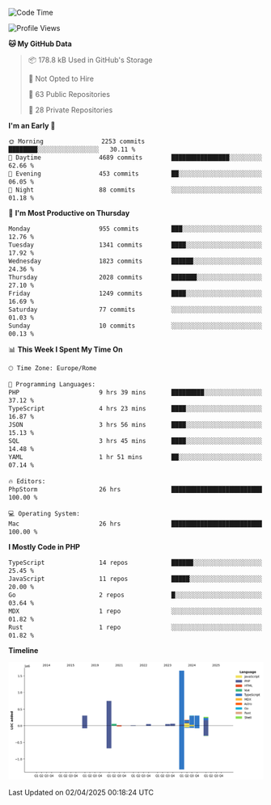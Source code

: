 <!--START_SECTION:waka-->
![Code Time](http://img.shields.io/badge/Code%20Time-5%2C850%20hrs%2015%20mins-blue)

![Profile Views](http://img.shields.io/badge/Profile%20Views-0-blue)

**🐱 My GitHub Data** 

> 📦 178.8 kB Used in GitHub's Storage 
 > 
> 🚫 Not Opted to Hire
 > 
> 📜 63 Public Repositories 
 > 
> 🔑 28 Private Repositories 
 > 
**I'm an Early 🐤** 

```text
🌞 Morning                2253 commits        ████████░░░░░░░░░░░░░░░░░   30.11 % 
🌆 Daytime                4689 commits        ████████████████░░░░░░░░░   62.66 % 
🌃 Evening                453 commits         ██░░░░░░░░░░░░░░░░░░░░░░░   06.05 % 
🌙 Night                  88 commits          ░░░░░░░░░░░░░░░░░░░░░░░░░   01.18 % 
```
📅 **I'm Most Productive on Thursday** 

```text
Monday                   955 commits         ███░░░░░░░░░░░░░░░░░░░░░░   12.76 % 
Tuesday                  1341 commits        ████░░░░░░░░░░░░░░░░░░░░░   17.92 % 
Wednesday                1823 commits        ██████░░░░░░░░░░░░░░░░░░░   24.36 % 
Thursday                 2028 commits        ███████░░░░░░░░░░░░░░░░░░   27.10 % 
Friday                   1249 commits        ████░░░░░░░░░░░░░░░░░░░░░   16.69 % 
Saturday                 77 commits          ░░░░░░░░░░░░░░░░░░░░░░░░░   01.03 % 
Sunday                   10 commits          ░░░░░░░░░░░░░░░░░░░░░░░░░   00.13 % 
```


📊 **This Week I Spent My Time On** 

```text
🕑︎ Time Zone: Europe/Rome

💬 Programming Languages: 
PHP                      9 hrs 39 mins       █████████░░░░░░░░░░░░░░░░   37.12 % 
TypeScript               4 hrs 23 mins       ████░░░░░░░░░░░░░░░░░░░░░   16.87 % 
JSON                     3 hrs 56 mins       ████░░░░░░░░░░░░░░░░░░░░░   15.13 % 
SQL                      3 hrs 45 mins       ████░░░░░░░░░░░░░░░░░░░░░   14.48 % 
YAML                     1 hr 51 mins        ██░░░░░░░░░░░░░░░░░░░░░░░   07.14 % 

🔥 Editors: 
PhpStorm                 26 hrs              █████████████████████████   100.00 % 

💻 Operating System: 
Mac                      26 hrs              █████████████████████████   100.00 % 
```

**I Mostly Code in PHP** 

```text
TypeScript               14 repos            ██████░░░░░░░░░░░░░░░░░░░   25.45 % 
JavaScript               11 repos            █████░░░░░░░░░░░░░░░░░░░░   20.00 % 
Go                       2 repos             █░░░░░░░░░░░░░░░░░░░░░░░░   03.64 % 
MDX                      1 repo              ░░░░░░░░░░░░░░░░░░░░░░░░░   01.82 % 
Rust                     1 repo              ░░░░░░░░░░░░░░░░░░░░░░░░░   01.82 % 
```



**Timeline**

![Lines of Code chart](https://raw.githubusercontent.com/frnwtr/frnwtr/main/assets/bar_graph.png)


 Last Updated on 02/04/2025 00:18:24 UTC
<!--END_SECTION:waka-->